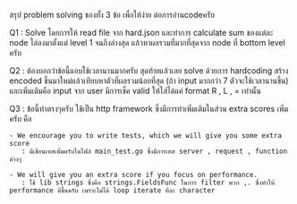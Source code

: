 สรุป problem solving ของทั้ง 3 ข้อ เพื่อให้ง่าย ต่อการอ่านcodeครับ


Q1 :  Solve โดยการให้ read file จาก hard.json และทำการ calculate sum ของแต่ละ node ไล่ลงมาตั้งแต่ level 1 จนถึงล่างสุด แล้วหาผลรวมที่มากที่สุดจาก node ที่  bottom level ครับ

Q2 : ต้องบอกว่าข้อนี้แอบใช้เวลานานมากครับ สุดท้ายแล้วเลย solve ด้วยการ hardcoding สร้าง encoded ขึ้นมาใหม่แล้วเทียบหาตัวที่ผลรวมน้อยที่สุด (ถ้า input มากกว่า 7 ตัวจะใช้เวลานานขึ้น) และเพิ่มเติมคือ input จาก user มีการเช็ค valid ให้ใส่ได้แค่ format R , L , = เท่านั้น 


Q3 : ข้อนี้ทำตรงๆครับ ใช้เป็น http framework ซึ่งมีการทำเพิ่มเติมในส่วน extra scores เพิ่มครับ คือ
   
    - We encourage you to write tests, which we will give you some extra score
       : มีเขียนเทสเพิ่มครับในไฟล์ main_test.go ซึ่งมีการเทส server , request , function ต่างๆ

    - We will give you an extra score if you focus on performance.
       : ใช้ lib strings ซึ่งคือ strings.FieldsFunc ในการ filter พวก ,. ซึ่งทำให้ performance ดีขึ้นครับ เพราะไม่ได้ loop iterate ทีละ character 
